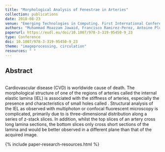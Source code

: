 ```yaml
---
title: "Morphological Analysis of Fenestrae in Arteries"
collection: publications
date: 2018-08-23
venue: "Emerging Technologies in Computing. First International Conference, iCETiC 2018"
authors: "Muhammad Moazzam Jawaid, Francisco Ramirez-Perez, Antoine Plumerault, Flora Quilichini, Jose Alonso Solis-Lemus, Luis Martinez-Lemus, Constantino Carlos Reyes-Aldasoro"
paperurl: https://eudl.eu/doi/10.1007/978-3-319-95450-9_23
type: Conference
doi: 10.1007/978-3-319-95450-9_23
theme: "imageprocessing, circulation"
resources: " "
---
```

<h2> Abstract </h2>  
<br>Cardiovascular disease (CVD) is worldwide cause of death. The morphological structure of one of the regions of arteries called the internal elastic lamina (IEL) is associated with the stiffness of arteries, especially the presence and characteristics of small holes called . Structural analysis of the IEL as observed with multiphoton or confocal fluorescent microscopy is complicated, primarily due to is three-dimensional distribution along a series of z-stack slices. In addition, whilst the top slices of an artery cross long lamina sections, the bottom slices only cross short sections of the lamina and would be better observed in a different plane than that of the acquired image.

{% include paper-research-resources.html %}
